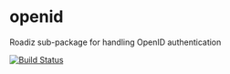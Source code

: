 # openid
Roadiz sub-package for handling OpenID authentication

[![Build Status](https://app.travis-ci.com/roadiz/openid.svg?branch=main)](https://app.travis-ci.com/roadiz/openid)
